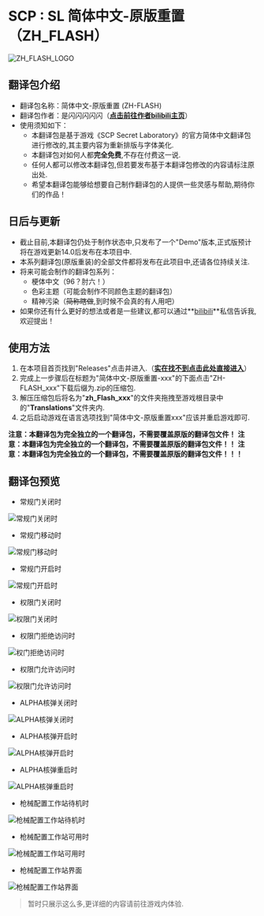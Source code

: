 # SCP : SL 简体中文-原版重置（ZH_FLASH）

![ZH_FLASH_LOGO](https://telegraph-image-55w.pages.dev/file/56e3b158353052236f77f.png)

## 翻译包介绍

- 翻译包名称：简体中文-原版重置 (ZH-FLASH)
- 翻译包作者：是闪闪闪闪闪（**[点击前往作者bilibili主页](https://space.bilibili.com/545576624)**）
- 使用须知如下：
  - 本翻译包是基于游戏《SCP Secret Laboratory》的官方简体中文翻译包进行修改的,其主要内容为重新排版与字体美化.
  - 本翻译包对如何人都**完全免费**,不存在付费这一说.
  - 任何人都可以修改本翻译包,但若要发布基于本翻译包修改的内容请标注原出处.
  - 希望本翻译包能够给想要自己制作翻译包的人提供一些灵感与帮助,期待你们的作品！

## 日后与更新

- 截止目前,本翻译包仍处于制作状态中,只发布了一个"Demo"版本,正式版预计将在游戏更新14.0后发布在本项目中.
- 本系列翻译包(原版重装)的全部文件都将发布在此项目中,还请各位持续关注.
- 将来可能会制作的翻译包系列：
  - 梗体中文（96？肘六！）
  - 色彩主题（可能会制作不同颜色主题的翻译包）
  - 精神污染（~~简称瞎做~~,到时候不会真的有人用吧）
- 如果你还有什么更好的想法或者是一些建议,都可以通过**[bilibili](https://space.bilibili.com/545576624)**私信告诉我,欢迎提出！

## 使用方法

1. 在本项目首页找到"Releases"点击并进入.（**[实在找不到点击此处直接进入](https://github.com/ShanFlash/SCP-SL_zh_Flash/releases)**）
2. 完成上一步骤后在标题为"简体中文-原版重置-xxx"的下面点击"ZH-FLASH_xxx"下载后缀为.zip的压缩包.
3. 解压压缩包后将名为"**zh_Flash_xxx**"的文件夹拖拽至游戏根目录中的"**Translations**"文件夹内.
4. 之后启动游戏在语言选项找到"简体中文-原版重置xxx"应该并重启游戏即可.

**注意：本翻译包为完全独立的一个翻译包，不需要覆盖原版的翻译包文件！**
**注意：本翻译包为完全独立的一个翻译包，不需要覆盖原版的翻译包文件！！**
**注意：本翻译包为完全独立的一个翻译包，不需要覆盖原版的翻译包文件！！！**

## 翻译包预览

- 常规门关闭时

![常规门关闭时](https://telegraph-image-55w.pages.dev/file/8f38745c72f6f080ae924.png)

- 常规门移动时

![常规门移动时](https://telegraph-image-55w.pages.dev/file/20118f8e47ff5866d495e.png)

- 常规门开启时

![常规门开启时](https://telegraph-image-55w.pages.dev/file/a4027595135431175f9d2.png)

- 权限门关闭时

![权限门关闭时](https://telegraph-image-55w.pages.dev/file/9114f345f108e71cba4b7.png)

- 权限门拒绝访问时

![权门拒绝访问时](https://telegraph-image-55w.pages.dev/file/245c13ba7377e8cbef14e.png)

- 权限门允许访问时

![权限门允许访问时](https://telegraph-image-55w.pages.dev/file/42bcc487cda2d90b84e1f.png)

- ALPHA核弹关闭时

![ALPHA核弹关闭时](https://telegraph-image-55w.pages.dev/file/76fbd8e3cdb124d330ece.png)

- ALPHA核弹开启时

![ALPHA核弹开启时](https://telegraph-image-55w.pages.dev/file/ae4f5ba89f1024dfab3fe.png)

- ALPHA核弹重启时

![ALPHA核弹重启时](https://telegraph-image-55w.pages.dev/file/62c2a509cd5e9db6b9b21.png)

- 枪械配置工作站待机时

![枪械配置工作站待机时](https://telegraph-image-55w.pages.dev/file/80b8b4fc9e61c9eb53b55.png)

- 枪械配置工作站可用时

![枪械配置工作站可用时](https://telegraph-image-55w.pages.dev/file/f3fb3b3d8ca20a93060ee.png)

- 枪械配置工作站界面

![枪械配置工作站界面](https://telegraph-image-55w.pages.dev/file/158d64398f0e6ae7256b2.png)
> 暂时只展示这么多,更详细的内容请前往游戏内体验.




